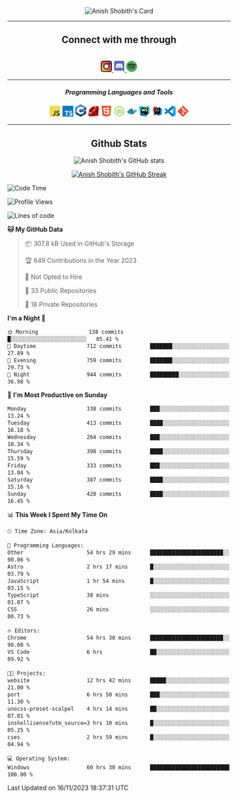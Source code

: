 <div align="center">

![Anish Shobith's Card](https://cardivo.vercel.app/api?name=Anish%20Shobith%20P%20S&description=Hi%20there%F0%9F%91%8B,%20I%20am%20a%2020-years-old.%20I%20am%20a%20Web%20and%20Application%20developer%20from%20India.%20Nice%20to%20meet%20you%20all.%20Looking%20forward%20to%20paritcipate%20with%20you.&image=https://i.imgur.com/WlQk3PY.jpg&&disableAnimation=true&site=https://anishshobithps.tech&pattern=plus&colorPattern=%23171616&backgroundColor=%231a1b26&instagram=anish_shobith&linkedin=Anish%20Shobith%20P%20S&fontColor=%23ffffff&iconColor=%23ffffff)

<hr>
 <h2> Connect with me through </h2>
<br>
<a href="https://www.instagram.com/anish_shobith/">
    <img alt="Anish Shobith's Instagram" width="25px" src="https://raw.githubusercontent.com/anishshobithps/anishshobithps/master/assets/socials/instagram.svg">
    </a>
    <a href="https://discord.gg/cWgDskT">
    <img alt="Anish Shobith's Discord", width="25px" src="https://raw.githubusercontent.com/anishshobithps/anishshobithps/master/assets/socials/discord.svg">
    </a>
    <a href="https://open.spotify.com/user/goshcrm0y9jzum2lffvu6f4hz">
    <img alt="Anish Shobith's Spotify", width="25px" src="https://raw.githubusercontent.com/anishshobithps/anishshobithps/master/assets/socials/spotify.svg">
    </a>
    <br>
    <hr>
    <h4> <i> Programming Languages and Tools </i> </h4>
    <img width="25px" src="https://raw.githubusercontent.com/anishshobithps/anishshobithps/master/assets/languages/javascript.svg">
    <img width="25px" src="https://raw.githubusercontent.com/anishshobithps/anishshobithps/master/assets/languages/typescript.svg">
    <img width="25px" src="https://raw.githubusercontent.com/anishshobithps/anishshobithps/master/assets/languages/cpp.svg">
    <img width="25px" src="https://raw.githubusercontent.com/anishshobithps/anishshobithps/master/assets/languages/ruby.svg">
    <img width="25px" src="https://raw.githubusercontent.com/anishshobithps/anishshobithps/master/assets/languages/html.svg">
    <img width="25px" src="https://raw.githubusercontent.com/anishshobithps/anishshobithps/master/assets/tools/nodejs.svg">
    <img width="25px" src="https://raw.githubusercontent.com/anishshobithps/anishshobithps/master/assets/tools/docker.svg">
    <img width="25px" src="https://raw.githubusercontent.com/anishshobithps/anishshobithps/master/assets/tools/webstorm.svg">
    <img width="25px" src="https://raw.githubusercontent.com/anishshobithps/anishshobithps/master/assets/tools/intellij.svg">
    <img width="25px" src="https://raw.githubusercontent.com/anishshobithps/anishshobithps/master/assets/tools/visualstudiocode.svg">
    <img width="25px" src="https://raw.githubusercontent.com/anishshobithps/anishshobithps/master/assets/tools/git.svg">
<hr>
 <h2> Github Stats </h2>

![Anish Shobith's GitHub stats](https://github-readme-stats-fk82.vercel.app/api?username=anishshobithps&show_icons=true&theme=tokyonight&count_private=true)

[![Anish Shobith's GitHub Streak](https://streak-stats.demolab.com?user=anishshobithps&theme=tokyonight&hide_border=true&border_radius=4.6)](https://git.io/streak-stats)

</div>

<!--START_SECTION:waka-->
![Code Time](http://img.shields.io/badge/Code%20Time-1%2C217%20hrs%2044%20mins-blue)

![Profile Views](http://img.shields.io/badge/Profile%20Views-18-blue)

![Lines of code](https://img.shields.io/badge/From%20Hello%20World%20I%27ve%20Written-571.6%20thousand%20lines%20of%20code-blue)

**🐱 My GitHub Data** 

> 📦 307.8 kB Used in GitHub's Storage 
 > 
> 🏆 649 Contributions in the Year 2023
 > 
> 🚫 Not Opted to Hire
 > 
> 📜 33 Public Repositories 
 > 
> 🔑 18 Private Repositories 
 > 
**I'm a Night 🦉** 

```text
🌞 Morning                138 commits         █░░░░░░░░░░░░░░░░░░░░░░░░   05.41 % 
🌆 Daytime                712 commits         ███████░░░░░░░░░░░░░░░░░░   27.89 % 
🌃 Evening                759 commits         ███████░░░░░░░░░░░░░░░░░░   29.73 % 
🌙 Night                  944 commits         █████████░░░░░░░░░░░░░░░░   36.98 % 
```
📅 **I'm Most Productive on Sunday** 

```text
Monday                   338 commits         ███░░░░░░░░░░░░░░░░░░░░░░   13.24 % 
Tuesday                  413 commits         ████░░░░░░░░░░░░░░░░░░░░░   16.18 % 
Wednesday                264 commits         ███░░░░░░░░░░░░░░░░░░░░░░   10.34 % 
Thursday                 398 commits         ████░░░░░░░░░░░░░░░░░░░░░   15.59 % 
Friday                   333 commits         ███░░░░░░░░░░░░░░░░░░░░░░   13.04 % 
Saturday                 387 commits         ████░░░░░░░░░░░░░░░░░░░░░   15.16 % 
Sunday                   420 commits         ████░░░░░░░░░░░░░░░░░░░░░   16.45 % 
```


📊 **This Week I Spent My Time On** 

```text
🕑︎ Time Zone: Asia/Kolkata

💬 Programming Languages: 
Other                    54 hrs 29 mins      ███████████████████████░░   90.06 % 
Astro                    2 hrs 17 mins       █░░░░░░░░░░░░░░░░░░░░░░░░   03.79 % 
JavaScript               1 hr 54 mins        █░░░░░░░░░░░░░░░░░░░░░░░░   03.15 % 
TypeScript               38 mins             ░░░░░░░░░░░░░░░░░░░░░░░░░   01.07 % 
CSS                      26 mins             ░░░░░░░░░░░░░░░░░░░░░░░░░   00.73 % 

🔥 Editors: 
Chrome                   54 hrs 30 mins      ███████████████████████░░   90.08 % 
VS Code                  6 hrs               ██░░░░░░░░░░░░░░░░░░░░░░░   09.92 % 

🐱‍💻 Projects: 
website                  12 hrs 42 mins      █████░░░░░░░░░░░░░░░░░░░░   21.00 % 
port                     6 hrs 50 mins       ███░░░░░░░░░░░░░░░░░░░░░░   11.30 % 
unocss-preset-scalpel    4 hrs 14 mins       ██░░░░░░░░░░░░░░░░░░░░░░░   07.01 % 
inshellisense?utm_source=3 hrs 10 mins       █░░░░░░░░░░░░░░░░░░░░░░░░   05.25 % 
cses                     2 hrs 59 mins       █░░░░░░░░░░░░░░░░░░░░░░░░   04.94 % 

💻 Operating System: 
Windows                  60 hrs 30 mins      █████████████████████████   100.00 % 
```


 Last Updated on 16/11/2023 18:37:31 UTC
<!--END_SECTION:waka-->
